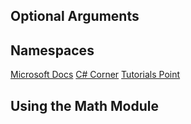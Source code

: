 ## Optional Arguments

## Namespaces
[Microsoft Docs](https://docs.microsoft.com/en-us/dotnet/csharp/fundamentals/types/namespaces)
[C# Corner](https://www.c-sharpcorner.com/article/working-with-namespaces-in-C-Sharp/#:~:text=In%20C%23%2C%20namespaces%20are%20used,%2C%20interfaces%2C%20enums%20and%20delegates.)
[Tutorials Point](https://www.tutorialspoint.com/csharp/csharp_namespaces.htm)

## Using the Math Module